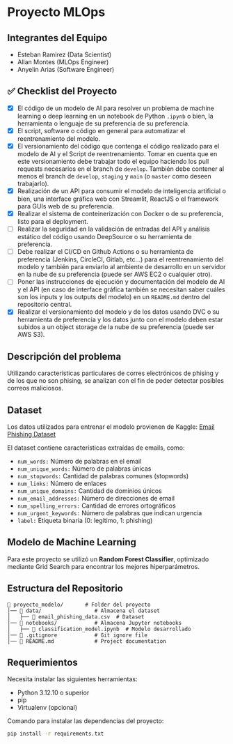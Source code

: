 # Proyecto MLOps

## Integrantes del Equipo
- Esteban Ramirez (Data Scientist)
- Allan Montes (MLOps Engineer)
- Anyelin Arias (Software Engineer)

## ✅ Checklist del Proyecto

- [x] El código de un modelo de AI para resolver un problema de machine learning o deep learning en un notebook de Python `.ipynb` o bien, la herramienta o lenguaje de su preferencia de su preferencia.
- [x] El script, software o código en general para automatizar el reentrenamiento del modelo.
- [x] El versionamiento del código que contenga el código realizado para el modelo de AI y el Script de reentrenamiento. Tomar en cuenta que en este versionamiento debe trabajar todo el equipo haciendo los pull requests necesarios en el branch de `develop`. También debe contener al menos el branch de `develop`, `staging` y `main` (o `master` como deseen trabajarlo).
- [x] Realización de un API para consumir el modelo de inteligencia artificial o bien, una interface gráfica web con Streamlit, ReactJS o el framework para GUIs web de su preferencia.
- [x] Realizar el sistema de conteinerización con Docker o de su preferencia, listo para el deployment.
- [ ] Realizar la seguridad en la validación de entradas del API y análisis estático del código usando DeepSource o su herramienta de preferencia.
- [ ] Debe realizar el CI/CD en Github Actions o su herramienta de preferencia (Jenkins, CircleCI, Gitlab, etc...) para el reentrenamiento del modelo y también para enviarlo al ambiente de desarrollo en un servidor en la nube de su preferencia (puede ser AWS EC2 o cualquier otro).
- [ ] Poner las instrucciones de ejecución y documentación del modelo de AI y el API (en caso de interface gráfica también se necesitan saber cuáles son los inputs y los outputs del modelo) en un `README.md` dentro del repositorio central.
- [x] Realizar el versionamiento del modelo y de los datos usando DVC o su herramienta de preferencia y los datos junto con el modelo deben estar subidos a un object storage de la nube de su preferencia (puede ser AWS S3).

## Descripción del problema
Utilizando características particulares de corres electrónicos de phising y de los que no son phising,
se analizan con el fin de poder detectar posibles correos maliciosos.

## Dataset
Los datos utilizados para entrenar el modelo provienen de Kaggle:
[Email Phishing Dataset](https://www.kaggle.com/datasets/ethancratchley/email-phishing-dataset?resource=download)

El dataset contiene características extraídas de emails, como:

- `num_words:` Número de palabras en el email
- `num_unique_words:` Número de palabras únicas
- `num_stopwords:` Cantidad de palabras comunes (stopwords)
- `num_links:` Número de enlaces
- `num_unique_domains:` Cantidad de dominios únicos
- `num_email_addresses:` Número de direcciones de email
- `num_spelling_errors:` Cantidad de errores ortográficos
- `num_urgent_keywords:` Número de palabras que indican urgencia
- `label:` Etiqueta binaria (0: legítimo, 1: phishing)

## Modelo de Machine Learning

Para este proyecto se utilizó un **Random Forest Classifier**, optimizado mediante Grid Search para encontrar los mejores hiperparámetros.

## Estructura del Repositorio

```
📁 proyecto_modelo/       # Folder del proyecto
│── 📁 data/                 # Almacena el dataset
│   ├── 📄 email_phishing_data.csv  # Dataset
│── 📁 notebooks/            # Almacena Jupyter notebooks
│   ├── 📓 classification_model.ipynb  # Modelo desarrollado
│── 📄 .gitignore            # Git ignore file
│── 📄 README.md             # Project documentation
```

## Requerimientos

Necesita instalar las siguientes herramientas:
- Python 3.12.10 o superior
- pip
- Virtualenv (opcional)

Comando para instalar las dependencias del proyecto:
```bash
pip install -r requirements.txt

